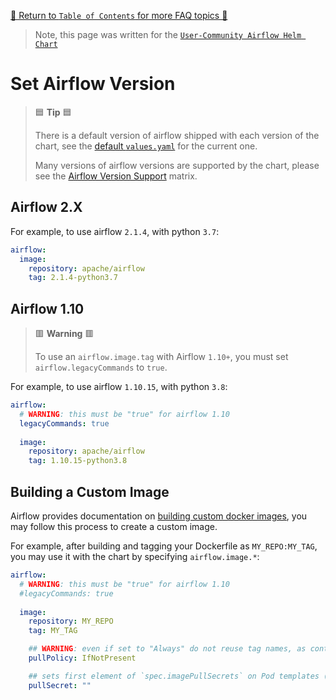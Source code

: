[🔗 Return to `Table of Contents` for more FAQ topics 🔗](https://github.com/airflow-helm/charts/tree/main/charts/airflow#frequently-asked-questions)

> Note, this page was written for the [`User-Community Airflow Helm Chart`](https://github.com/airflow-helm/charts/tree/main/charts/airflow)

# Set Airflow Version

> 🟦 __Tip__ 🟦
>
> There is a default version of airflow shipped with each version of the chart, see the [default `values.yaml`](../../../values.yaml) for the current one.
>
> Many versions of airflow versions are supported by the chart, please see the [Airflow Version Support](../../..#airflow-version-support) matrix.

## Airflow 2.X

For example, to use airflow `2.1.4`, with python `3.7`:

```yaml
airflow:
  image:
    repository: apache/airflow
    tag: 2.1.4-python3.7
```

## Airflow 1.10

> 🟥 __Warning__ 🟥
>
> To use an `airflow.image.tag` with Airflow `1.10+`, you must set `airflow.legacyCommands` to `true`.

For example, to use airflow `1.10.15`, with python `3.8`:

```yaml
airflow:
  # WARNING: this must be "true" for airflow 1.10
  legacyCommands: true
  
  image:
    repository: apache/airflow
    tag: 1.10.15-python3.8
```

## Building a Custom Image

Airflow provides documentation on [building custom docker images](https://airflow.apache.org/docs/docker-stack/build.html), you may follow this process to create a custom image.

For example, after building and tagging your Dockerfile as `MY_REPO:MY_TAG`, you may use it with the chart by specifying `airflow.image.*`:

```yaml
airflow:
  # WARNING: this must be "true" for airflow 1.10
  #legacyCommands: true
  
  image:
    repository: MY_REPO
    tag: MY_TAG

    ## WARNING: even if set to "Always" do not reuse tag names, as containers only pull the latest image when restarting
    pullPolicy: IfNotPresent

    ## sets first element of `spec.imagePullSecrets` on Pod templates (for access to private container registry)
    pullSecret: ""
```
